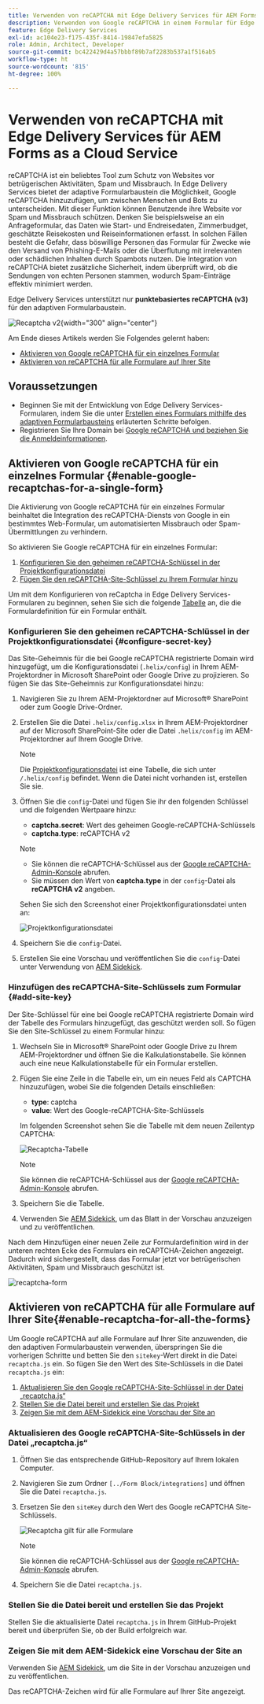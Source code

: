 ```yaml
---
title: Verwenden von reCAPTCHA mit Edge Delivery Services für AEM Forms as a Cloud Service
description: Verwenden von Google reCAPTCHA in einem Formular für Edge Delivery Services für AEM Forms
feature: Edge Delivery Services
exl-id: ac104e23-f175-435f-8414-19847efa5825
role: Admin, Architect, Developer
source-git-commit: bc422429d4a57bbbf89b7af2283b537a1f516ab5
workflow-type: ht
source-wordcount: '815'
ht-degree: 100%

---
```



# Verwenden von reCAPTCHA mit Edge Delivery Services für AEM Forms as a Cloud Service

<!--
<span>The **reCAPTCHA** feature is under the pre-release program. To request access to the **reCAPTCHA** feature for Edge Delivery Services for AEM Forms, send an email from your work address to mailto:aem-forms-ea@adobe.com.</span>
-->

reCAPTCHA ist ein beliebtes Tool zum Schutz von Websites vor betrügerischen Aktivitäten, Spam und Missbrauch. In Edge Delivery Services bietet der adaptive Formularbaustein die Möglichkeit, Google reCAPTCHA hinzuzufügen, um zwischen Menschen und Bots zu unterscheiden. Mit dieser Funktion können Benutzende ihre Website vor Spam und Missbrauch schützen.
Denken Sie beispielsweise an ein Anfrageformular, das Daten wie Start- und Endreisedaten, Zimmerbudget, geschätzte Reisekosten und Reiseinformationen erfasst. In solchen Fällen besteht die Gefahr, dass böswillige Personen das Formular für Zwecke wie den Versand von Phishing-E-Mails oder die Überflutung mit irrelevanten oder schädlichen Inhalten durch Spambots nutzen. Die Integration von reCAPTCHA bietet zusätzliche Sicherheit, indem überprüft wird, ob die Sendungen von echten Personen stammen, wodurch Spam-Einträge effektiv minimiert werden.

<!-- ![Recaptcha Image](/help/edge/docs/forms/assets/recaptcha-image.png){width="300" align="center"} -->

Edge Delivery Services unterstützt nur **punktebasiertes reCAPTCHA (v3)** für den adaptiven Formularbaustein.

![Recaptcha v2](/help/forms/assets/recaptcha-v2-invisible.png){width="300" align="center"}


Am Ende dieses Artikels werden Sie Folgendes gelernt haben:
- [Aktivieren von Google reCAPTCHA für ein einzelnes Formular](#enable-google-recaptchas-for-a-single-form)
- [Aktivieren von reCAPTCHA für alle Formulare auf Ihrer Site](#enable-recaptcha-for-all-the-forms)

## Voraussetzungen

- Beginnen Sie mit der Entwicklung von Edge Delivery Services-Formularen, indem Sie die unter [Erstellen eines Formulars mithilfe des adaptiven Formularbausteins](/help/edge/docs/forms/create-forms.md) erläuterten Schritte befolgen.
- Registrieren Sie Ihre Domain bei [Google reCAPTCHA und beziehen Sie die Anmeldeinformationen](https://www.google.com/recaptcha/admin/create).

## Aktivieren von Google reCAPTCHA für ein einzelnes Formular {#enable-google-recaptchas-for-a-single-form}

Die Aktivierung von Google reCAPTCHA für ein einzelnes Formular beinhaltet die Integration des reCAPTCHA-Diensts von Google in ein bestimmtes Web-Formular, um automatisierten Missbrauch oder Spam-Übermittlungen zu verhindern.

So aktivieren Sie Google reCAPTCHA für ein einzelnes Formular:

1. [Konfigurieren Sie den geheimen reCAPTCHA-Schlüssel in der Projektkonfigurationsdatei](#configure-secret-key)
1. [Fügen Sie den reCAPTCHA-Site-Schlüssel zu Ihrem Formular hinzu](#add-site-key)

Um mit dem Konfigurieren von reCaptcha in Edge Delivery Services-Formularen zu beginnen, sehen Sie sich die folgende [Tabelle](/help/edge/docs/forms/assets/recaptcha.xlsx) an, die die Formulardefinition für ein Formular enthält.

### Konfigurieren Sie den geheimen reCAPTCHA-Schlüssel in der Projektkonfigurationsdatei {#configure-secret-key}

Das Site-Geheimnis für die bei Google reCAPTCHA registrierte Domain wird hinzugefügt, um die Konfigurationsdatei (`.helix/config`) in Ihrem AEM-Projektordner in Microsoft SharePoint oder Google Drive zu projizieren. So fügen Sie das Site-Geheimnis zur Konfigurationsdatei hinzu:

1. Navigieren Sie zu Ihrem AEM-Projektordner auf Microsoft® SharePoint oder zum Google Drive-Ordner.
1. Erstellen Sie die Datei `.helix/config.xlsx` in Ihrem AEM-Projektordner auf der Microsoft SharePoint-Site oder die Datei `.helix/config` im AEM-Projektordner auf Ihrem Google Drive.

   >[!NOTE]
   >
   > Die [Projektkonfigurationsdatei](https://www.aem.live/docs/configuration) ist eine Tabelle, die sich unter `/.helix/config` befindet. Wenn die Datei nicht vorhanden ist, erstellen Sie sie.

1. Öffnen Sie die `config`-Datei und fügen Sie ihr den folgenden Schlüssel und die folgenden Wertpaare hinzu:

   - **captcha.secret**: Wert des geheimen Google-reCAPTCHA-Schlüssels
   - **captcha.type**: reCAPTCHA v2

   >[!NOTE]
   >
   >  - Sie können die reCAPTCHA-Schlüssel aus der [Google reCAPTCHA-Admin-Konsole](https://www.google.com/recaptcha/admin) abrufen.
   >  - Sie müssen den Wert von **captcha.type** in der `config`-Datei als **reCAPTCHA v2** angeben.

   Sehen Sie sich den Screenshot einer Projektkonfigurationsdatei unten an:

   ![Projektkonfigurationsdatei](/help/forms/assets/recaptcha-config-file.png)

1. Speichern Sie die `config`-Datei.

1. Erstellen Sie eine Vorschau und veröffentlichen Sie die `config`-Datei unter Verwendung von [AEM Sidekick](https://www.aem.live/developer/tutorial#preview-and-publish-your-content).

### Hinzufügen des reCAPTCHA-Site-Schlüssels zum Formular {#add-site-key}

Der Site-Schlüssel für eine bei Google reCAPTCHA registrierte Domain wird der Tabelle des Formulars hinzugefügt, das geschützt werden soll. So fügen Sie den Site-Schlüssel zu einem Formular hinzu:

1. Wechseln Sie in Microsoft® SharePoint oder Google Drive zu Ihrem AEM-Projektordner und öffnen Sie die Kalkulationstabelle. Sie können auch eine neue Kalkulationstabelle für ein Formular erstellen.
1. Fügen Sie eine Zeile in die Tabelle ein, um ein neues Feld als CAPTCHA hinzuzufügen, wobei Sie die folgenden Details einschließen:
   - **type**: captcha
   - **value**: Wert des Google-reCAPTCHA-Site-Schlüssels

   Im folgenden Screenshot sehen Sie die Tabelle mit dem neuen Zeilentyp CAPTCHA:

   ![Recaptcha-Tabelle](/help/edge/docs/forms/assets/recaptcha-spreadsheet.png)

   >[!NOTE]
   >
   >  Sie können die reCAPTCHA-Schlüssel aus der [Google reCAPTCHA-Admin-Konsole](https://www.google.com/recaptcha/admin) abrufen.

1. Speichern Sie die Tabelle.
1. Verwenden Sie [AEM Sidekick](https://www.aem.live/developer/tutorial#preview-and-publish-your-content), um das Blatt in der Vorschau anzuzeigen und zu veröffentlichen.

Nach dem Hinzufügen einer neuen Zeile zur Formulardefinition wird in der unteren rechten Ecke des Formulars ein reCAPTCHA-Zeichen angezeigt. Dadurch wird sichergestellt, dass das Formular jetzt vor betrügerischen Aktivitäten, Spam und Missbrauch geschützt ist.

![recaptcha-form](/help/edge/docs/forms/assets/recaptcha-form.png)

## Aktivieren von reCAPTCHA für alle Formulare auf Ihrer Site{#enable-recaptcha-for-all-the-forms}

Um Google reCAPTCHA auf alle Formulare auf Ihrer Site anzuwenden, die den adaptiven Formularbaustein verwenden, überspringen Sie die vorherigen Schritte und betten Sie den `sitekey`-Wert direkt in die Datei `recaptcha.js` ein. So fügen Sie den Wert des Site-Schlüssels in die Datei `recaptcha.js` ein:

1. [Aktualisieren Sie den Google reCAPTCHA-Site-Schlüssel in der Datei „recaptcha.js“](#1-update-google-recaptcha-site-key-in-recaptchajs-file)
1. [Stellen Sie die Datei bereit und erstellen Sie das Projekt](#2-deploy-the-file-and-build-the-project)
1. [Zeigen Sie mit dem AEM-Sidekick eine Vorschau der Site an](#3-preview-the-site-using-the-aem-sidekick)

### Aktualisieren des Google reCAPTCHA-Site-Schlüssels in der Datei „recaptcha.js“

1. Öffnen Sie das entsprechende GitHub-Repository auf Ihrem lokalen Computer.
1. Navigieren Sie zum Ordner `[../Form Block/integrations]` und öffnen Sie die Datei `recaptcha.js`.
1. Ersetzen Sie den `siteKey` durch den Wert des Google reCAPTCHA Site-Schlüssels.

   ![Recaptcha gilt für alle Formulare](/help/forms/assets/recaptcha-apply-to-all-forms.png)

   >[!NOTE]
   >
   >  Sie können die reCAPTCHA-Schlüssel aus der [Google reCAPTCHA-Admin-Konsole](https://www.google.com/recaptcha/admin) abrufen.

1. Speichern Sie die Datei `recaptcha.js`.

### Stellen Sie die Datei bereit und erstellen Sie das Projekt

Stellen Sie die aktualisierte Datei `recaptcha.js` in Ihrem GitHub-Projekt bereit und überprüfen Sie, ob der Build erfolgreich war.

### Zeigen Sie mit dem AEM-Sidekick eine Vorschau der Site an

Verwenden Sie [AEM Sidekick](https://www.aem.live/developer/tutorial#preview-and-publish-your-content), um die Site in der Vorschau anzuzeigen und zu veröffentlichen.

Das reCAPTCHA-Zeichen wird für alle Formulare auf Ihrer Site angezeigt.

